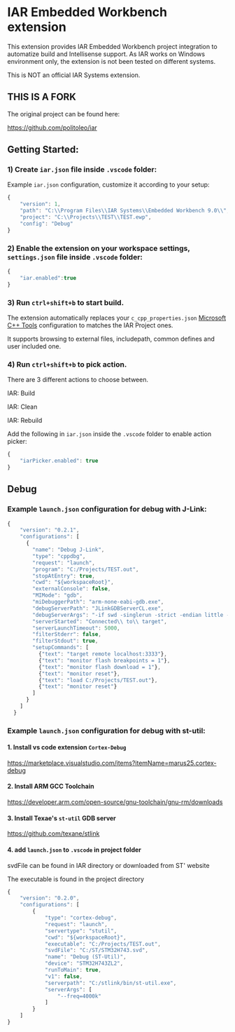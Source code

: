 # IAR Embedded Workbench extension

This extension provides IAR Embedded Workbench project integration to automatize build and Intellisense support.
As IAR works on Windows environment only, the extension is not been tested on different systems.

This is NOT an official IAR Systems extension.

## THIS IS A FORK
The original project can be found here:

https://github.com/politoleo/iar

## Getting Started:

### 1) Create `iar.json` file inside `.vscode` folder:
Example `iar.json` configuration, customize it according to your setup:
```javascript
{
    "version": 1,
    "path": "C:\\Program Files\\IAR Systems\\Embedded Workbench 9.0\\",
    "project": "C:\\Projects\\TEST\\TEST.ewp",
    "config": "Debug"
}
```

### 2) Enable the extension on your workspace settings, `settings.json` file inside `.vscode` folder:
```javascript
{
    "iar.enabled":true
}
```

### 3) Run `ctrl+shift+b` to start build.
The extension automatically replaces your `c_cpp_properties.json` [Microsoft C++ Tools][cpptools] configuration to matches the IAR Project ones.

It supports browsing to external files, includepath, common defines and user included one.

### 4) Run `ctrl+shift+b` to pick action.
There are 3 different actions to choose between.

IAR: Build

IAR: Clean

IAR: Rebuild

Add the following in `iar.json` inside the `.vscode` folder to enable action picker:
```javascript
{
    "iarPicker.enabled": true
}
```


## Debug

### Example `launch.json` configuration for debug with J-Link:
```javascript
{
    "version": "0.2.1",
    "configurations": [
      {
        "name": "Debug J-Link",
        "type": "cppdbg",
        "request": "launch",
        "program": "C:/Projects/TEST.out",
        "stopAtEntry": true,
        "cwd": "${workspaceRoot}",
        "externalConsole": false,
        "MIMode": "gdb",
        "miDebuggerPath": "arm-none-eabi-gdb.exe",
        "debugServerPath": "JLinkGDBServerCL.exe",
        "debugServerArgs": "-if swd -singlerun -strict -endian little -speed auto -port 3333 -device STM32FXXXXX -vd -strict -halt",
        "serverStarted": "Connected\\ to\\ target",
        "serverLaunchTimeout": 5000,
        "filterStderr": false,
        "filterStdout": true,
        "setupCommands": [
          {"text": "target remote localhost:3333"},
          {"text": "monitor flash breakpoints = 1"},
          {"text": "monitor flash download = 1"},
          {"text": "monitor reset"},
          {"text": "load C:/Projects/TEST.out"},
          {"text": "monitor reset"}
        ]
      }
    ]
  }
```

### Example `launch.json` configuration for debug with st-util:

#### 1. Install vs code extension `Cortex-Debug`
https://marketplace.visualstudio.com/items?itemName=marus25.cortex-debug

#### 2. Install ARM GCC Toolchain
https://developer.arm.com/open-source/gnu-toolchain/gnu-rm/downloads

#### 3. Install Texae's `st-util` GDB server
https://github.com/texane/stlink

#### 4. add `launch.json` to `.vscode` in project folder
svdFile can be found in IAR directory or downloaded from ST' website

The executable is found in the project directory

```javascript
{
    "version": "0.2.0",
    "configurations": [
        {
            "type": "cortex-debug",
            "request": "launch",
            "servertype": "stutil",
            "cwd": "${workspaceRoot}",
            "executable": "C:/Projects/TEST.out",
            "svdFile": "C:/ST/STM32H743.svd",
            "name": "Debug (ST-Util)",
            "device": "STM32H743ZL2",
            "runToMain": true,
            "v1": false,
            "serverpath": "C:/stlink/bin/st-util.exe",
            "serverArgs": [
                "--freq=4000k"
            ]
        }
    ]
}
```
[cpptools]: https://marketplace.visualstudio.com/items?itemName=ms-vscode.cpptools

